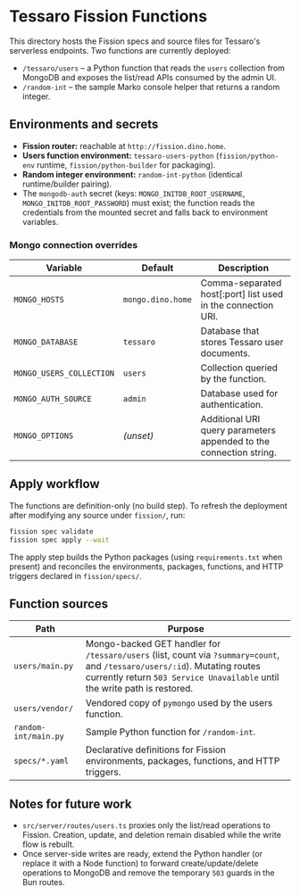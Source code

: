 # Tessaro Fission Functions

This directory hosts the Fission specs and source files for Tessaro's serverless endpoints. Two functions are currently deployed:

- `/tessaro/users` – a Python function that reads the `users` collection from MongoDB and exposes the list/read APIs consumed by the admin UI.
- `/random-int` – the sample Marko console helper that returns a random integer.

## Environments and secrets

- **Fission router:** reachable at `http://fission.dino.home`.
- **Users function environment:** `tessaro-users-python` (`fission/python-env` runtime, `fission/python-builder` for packaging).
- **Random integer environment:** `random-int-python` (identical runtime/builder pairing).
- The `mongodb-auth` secret (keys: `MONGO_INITDB_ROOT_USERNAME`, `MONGO_INITDB_ROOT_PASSWORD`) must exist; the function reads the credentials from the mounted secret and falls back to environment variables.

### Mongo connection overrides

| Variable | Default | Description |
| --- | --- | --- |
| `MONGO_HOSTS` | `mongo.dino.home` | Comma-separated host[:port] list used in the connection URI. |
| `MONGO_DATABASE` | `tessaro` | Database that stores Tessaro user documents. |
| `MONGO_USERS_COLLECTION` | `users` | Collection queried by the function. |
| `MONGO_AUTH_SOURCE` | `admin` | Database used for authentication. |
| `MONGO_OPTIONS` | _(unset)_ | Additional URI query parameters appended to the connection string. |

## Apply workflow

The functions are definition-only (no build step). To refresh the deployment after modifying any source under `fission/`, run:

```bash
fission spec validate
fission spec apply --wait
```

The apply step builds the Python packages (using `requirements.txt` when present) and reconciles the environments, packages, functions, and HTTP triggers declared in `fission/specs/`.

## Function sources

| Path | Purpose |
| --- | --- |
| `users/main.py` | Mongo-backed GET handler for `/tessaro/users` (list, count via `?summary=count`, and `/tessaro/users/:id`). Mutating routes currently return `503 Service Unavailable` until the write path is restored. |
| `users/vendor/` | Vendored copy of `pymongo` used by the users function. |
| `random-int/main.py` | Sample Python function for `/random-int`. |
| `specs/*.yaml` | Declarative definitions for Fission environments, packages, functions, and HTTP triggers. |

## Notes for future work

- `src/server/routes/users.ts` proxies only the list/read operations to Fission. Creation, update, and deletion remain disabled while the write flow is rebuilt.
- Once server-side writes are ready, extend the Python handler (or replace it with a Node function) to forward create/update/delete operations to MongoDB and remove the temporary `503` guards in the Bun routes.
